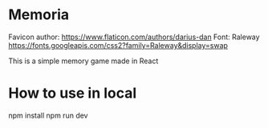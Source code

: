 # Memoria

Favicon author: https://www.flaticon.com/authors/darius-dan
Font: Raleway https://fonts.googleapis.com/css2?family=Raleway&display=swap

This is a simple memory game made in React

# How to use in local

npm install
npm run dev
